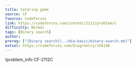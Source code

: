 ```yaml
---
title: Coloring game
source: CF
fsource: Codeforces
link: https://codeforces.com/contest/2112/problem/C
difficulty: Normal
tags: [Binary search]
author: 
prereq: ["[Binary search](../dsa-basic/binary-search.md)"]
extsol: https://codeforces.com/blog/entry/144148
---
```


!problem_info CF-2112C
